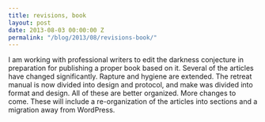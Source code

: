 ```yaml
---
title: revisions, book
layout: post
date: 2013-08-03 00:00:00 Z
permalink: "/blog/2013/08/revisions-book/"
---
```


I am working with professional writers to edit the darkness conjecture in preparation for publishing a proper book based on it. Several of the articles have changed significantly. Rapture and hygiene are extended. The retreat manual is now divided into design and protocol, and make was divided into format and design. All of these are better organized. More changes to come. These will include a re-organization of the articles into sections and a migration away from WordPress.
